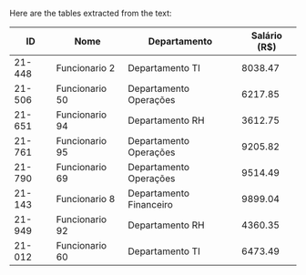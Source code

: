 Here are the tables extracted from the text:

| ID      | Nome            | Departamento         | Salário (R$) |
|---------|-----------------|----------------------|---------------|
| 21-448  | Funcionario 2   | Departamento TI      | 8038.47       |
| 21-506  | Funcionario 50  | Departamento Operações| 6217.85       |
| 21-651  | Funcionario 94  | Departamento RH      | 3612.75       |
| 21-761  | Funcionario 95  | Departamento Operações| 9205.82       |
| 21-790  | Funcionario 69  | Departamento Operações| 9514.49       |
| 21-143  | Funcionario 8   | Departamento Financeiro| 9899.04      |
| 21-949  | Funcionario 92  | Departamento RH      | 4360.35       |
| 21-012  | Funcionario 60  | Departamento TI      | 6473.49       |